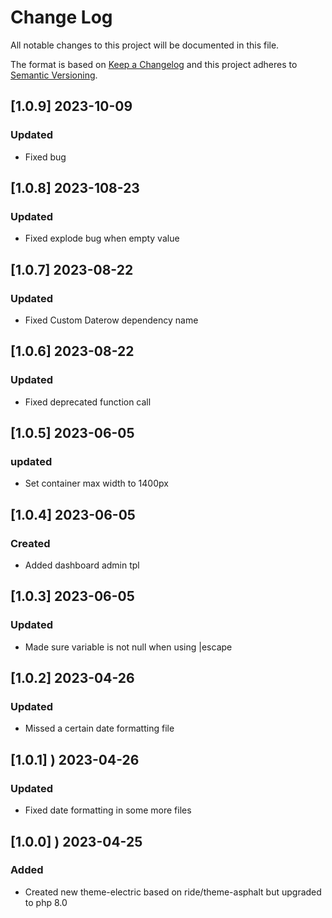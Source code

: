 # Change Log
All notable changes to this project will be documented in this file.

The format is based on [Keep a Changelog](http://keepachangelog.com/)
and this project adheres to [Semantic Versioning](http://semver.org/).

## [1.0.9] 2023-10-09
### Updated
- Fixed bug
## [1.0.8] 2023-108-23

### Updated
- Fixed explode bug when empty value
## [1.0.7] 2023-08-22
### Updated
- Fixed Custom Daterow dependency name
## [1.0.6] 2023-08-22
### Updated
- Fixed deprecated function call
## [1.0.5] 2023-06-05
### updated
- Set container max width to 1400px
## [1.0.4] 2023-06-05
### Created
- Added dashboard admin tpl
## [1.0.3] 2023-06-05
### Updated
- Made sure variable is not null when using |escape
## [1.0.2]  2023-04-26
### Updated
- Missed a certain date formatting file
## [1.0.1] ) 2023-04-26
### Updated
- Fixed date formatting in some more files
## [1.0.0] ) 2023-04-25
### Added
- Created new theme-electric based on ride/theme-asphalt but upgraded to php 8.0
